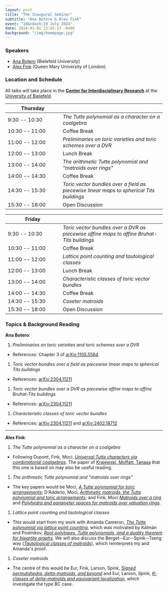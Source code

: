 ```yaml
---
layout: post
title: "The Inaugural Seminar"
subtitle: "Ana Botero & Alex Fink"
event: "18&ndash;19 July 2024"
date: 2024-01-01 12:45:13 -0400
background: "/img/homepage.jpg"
---
```


### Speakers 
- [Ana Botero](https://ekvv.uni-bielefeld.de/pers_publ/publ/PersonDetail.jsp?personId=412153703&lang=en) (Bielefeld University)
- [Alex Fink](https://webspace.maths.qmul.ac.uk/a.fink/) (Queen Mary University of London)

### Location and Schedule

All talks will take place in the [**Center for Interdisciplinary Research**](https://www.uni-bielefeld.de/__uuid/fcd0d2db-5ed3-45a1-b122-685b58074571/) at the [University of Bielefeld](https://www.uni-bielefeld.de/).

| <span style="display: inline-block; width:160px">Thursday</span> | <span style="display: inline-block; width:200px"></span> |
| -------------- | ------ |
| 9:30 -- 10:30  | *The Tutte polynomial as a character on a coalgebra* |
| 10:30 -- 11:00 | Coffee Break | 
| 11:00 -- 12:00 | *Preliminaries on toric varieties and toric schemes over a DVR* | 
| 12:00 -- 13:00 | Lunch Break | 
| 13:00 -- 14:00 | *The arithmetic Tutte polynomial and "matroids over rings"* | 
| 14:00 -- 14:30 | Coffee Break | 
| 14:30 -- 15:30 | *Toric vector bundles over a field as piecewise linear maps to spherical Tits buildings* | 
| 15:30 -- 18:00 | Open Discussion | 

<p></p>

| <span style="display: inline-block; width:160px">Friday</span> | <span style="display: inline-block; width:200px"></span> |
| -------------- | ------ |
| 9:30 -- 10:30  | *Toric vector bundles over a DVR as piecewise affine maps to affine Bruhat-Tits buildings* |
| 10:30 -- 11:00 | Coffee Break | 
| 11:00 -- 12:00 | *Lattice point counting and tautological classes* | 
| 12:00 -- 13:00 | Lunch Break | 
| 13:00 -- 14:00 | *Characteristic classes of toric vector bundles* | 
| 14:00 -- 14:30 | Coffee Break | 
| 14:30 -- 15:30 | *Coxeter matroids* | 
| 15:30 -- 18:00 | Open Discussion | 

<p></p>

### Topics & Background Reading

**Ana Botero**:

1. *Preliminaries on toric varieties and toric schemes over a DVR*
- References: Chapter 3 of [arXiv:1105.5584](https://arxiv.org/pdf/1105.5584)

1. *Toric vector bundles over a field as piecewise linear maps to spherical Tits buildings*
- References: [arXiv:2304.11211](https://arxiv.org/pdf/2304.11211)

1. *Toric vector bundles over a DVR as piecewise affine maps to affine
Bruhat-Tits buildings*
- References: [arXiv:2304.11211](https://arxiv.org/pdf/2304.11211)

1. *Characteristic classes of toric vector bundles*
- References: [arXiv:2304.11211](https://arxiv.org/pdf/2304.11211) and [arXiv:2402.18712](https://arxiv.org/abs/2402.18712)

---

**Alex Fink**:

1. *The Tutte polynomial as a character on a coalgebra*
- Following Dupont, Fink, Moci, [_Universal Tutte characters via combinatorial coalgebras_](https://arxiv.org/abs/1711.09028).  The paper of [Krajewski, Moffatt, Tanasa](https://arxiv.org/abs/1508.00814) that this one is based on may also be useful reading.

1. *The arithmetic Tutte polynomial and "matroids over rings"*
- The key papers would be Moci, [_A Tutte polynomial for toric arrangements_](https://arxiv.org/abs/0911.4823); D'Adderio, Moci, [_Arithmetic matroids, the Tutte polynomial and toric arrangements_](https://arxiv.org/abs/1105.3220); and Fink, Moci [_Matroids over a ring_](https://arxiv.org/abs/1209.6571) and [_Polyhedra and parameter spaces for matroids over valuation rings_](https://arxiv.org/abs/1707.01026).

1. *Lattice point counting and tautological classes*
- This would start from my work with Amanda Cameron, [_The Tutte polynomial via lattice point counting_](https://arxiv.org/abs/1802.09859), which was motivated by Kálmán and Postnikov, [_Root polytopes, Tutte polynomials, and a duality theorem for bipartite graphs_](https://arxiv.org/abs/1602.04449).  We will also discuss the Berget--Eur--Spink--Tseng way ([_Tautological classes of matroids_](https://arxiv.org/abs/2103.08021)), which reinterprets my and Amanda's proof. 

1. *Coxeter matroids*
- The centre of this would be Eur, Fink, Larson, Spink, [_Signed permutohedra, delta-matroids, and beyond_](https://arxiv.org/abs/2209.06752) and Eur, Larson, Spink, [_K-classes of delta-matroids and equivariant localization_](https://arxiv.org/abs/2307.02550), which investigate the type BC case.

